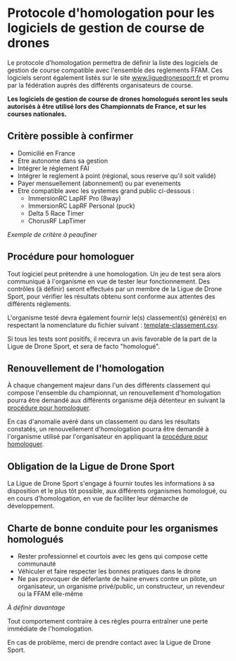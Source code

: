 # Protocole d'homologation pour les logiciels de gestion de course de drones

Le protocole d'homologation permettra de définir la liste des logiciels de gestion de course compatible avec l'ensemble des reglements FFAM. Ces logiciels seront également listés sur le site www.liguedronesport.fr et promu par la fédération auprès des différents organisateurs de course.

**Les logiciels de gestion de course de drones homologués seront les seuls autorisés à être utilisé lors des Championnats de France, et sur les courses nationales.**

## Critère possible à confirmer

- Domicilié en France
- Etre autonome dans sa gestion
- Intégrer le réglement FAI
- Intégrer le reglement à point (régional, sous reserve qu'il soit validé)
- Payer mensuellement (abonnement) ou par evenements
- Etre compatible avec les systemes grand public ci-dessous :
  - ImmersionRC LapRF Pro (8way)
  - ImmersionRC LapRF Personal (puck)
  - Delta 5 Race Timer
  - ChorusRF LapTimer

*Exemple de critère à peaufiner*

## Procédure pour homologuer

Tout logiciel peut prétendre à une homologation. Un jeu de test sera alors communiqué à l'organisme en vue de tester leur fonctionnement. Des contrôles (à définir) seront effectués par un membre de la Ligue de Drone Sport, pour vérifier les résultats obtenu sont conforme aux attentes des différents réglements.

L'organisme testé devra également fournir le(s) classement(s) généré(s) en respectant la nomenclature du fichier suivant : [template-classement.csv](fichiers/template-classement.csv).

Si tous les tests sont positifs, il recevra un avis favorable de la part de la Ligue de Drone Sport, et sera de facto "homologué".

## Renouvellement de l'homologation

À chaque changement majeur dans l'un des différents classement qui compose l'ensemble du championnat, un renouvellement d'homologation pourra être demandé aux différents organisme déjà détenteur en suivant la [procédure pour homologuer](#procédure-pour-homologuer).

En cas d'anomalie avéré dans un classement ou dans les résultats constatés, un renouvellement d'homologation pourra être demandé à l'organisme utilisé par l'organisateur en appliquant la [procédure pour homologuer](#procédure-pour-homologuer).

## Obligation de la Ligue de Drone Sport

La Ligue de Drone Sport s'engage à fournir toutes les informations à sa disposition et le plus tôt possible, aux différents organismes homologué, ou en cours d'homologation, en vue de faciliter leur démarche de développement.

## Charte de bonne conduite pour les organismes homologués

- Rester professionnel et courtois avec les gens qui compose cette communauté
- Véhiculer et faire respecter les bonnes pratiques dans le drone
- Ne pas provoquer de déferlante de haine envers contre un pilote, un organisateur, un organisme privé/public, un constructeur, un revendeur ou la FFAM elle-même

*À définir davantage*

Tout comportement contraire à ces règles pourra entraîner une perte immédiate de l'homologation.

En cas de problème, merci de prendre contact avec la Ligue de Drone Sport.